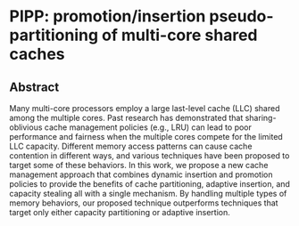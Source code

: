 # PIPP: promotion/insertion pseudo-partitioning of multi-core shared caches

## Abstract

Many multi-core processors employ a large last-level cache (LLC) shared among the multiple cores. Past research has demonstrated that sharing-oblivious cache management policies (e.g., LRU) can lead to poor performance and fairness when the multiple cores compete for the limited LLC capacity. Different memory access patterns can cause cache contention in different ways, and various techniques have been proposed to target some of these behaviors. In this work, we propose a new cache management approach that combines dynamic insertion and promotion policies to provide the benefits of cache partitioning, adaptive insertion, and capacity stealing all with a single mechanism. By handling multiple types of memory behaviors, our proposed technique outperforms techniques that target only either capacity partitioning or adaptive insertion.
